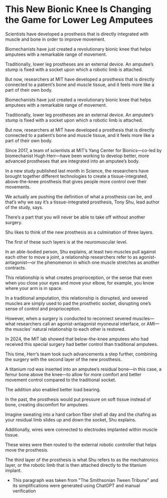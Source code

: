 # This New Bionic Knee Is Changing the Game for Lower Leg Amputees

Scientists have developed a prosthesis that is directly integrated with muscle and bone in order to improve movement. 

Biomechanists have just created a revolutionary bionic knee that helps amputees with a remarkable range of movement. 

Traditionally, lower leg prostheses are an external device. An amputee’s stump is fixed with a socket upon which a robotic limb is attached. 

But now, researchers at MIT have developed a prosthesis that is directly connected to a patient’s bone and muscle tissue, and it feels more like a part of their own body. 

Biomechanists have just created a revolutionary bionic knee that helps amputees with a remarkable range of movement. 

Traditionally, lower leg prostheses are an external device. An amputee’s stump is fixed with a socket upon which a robotic limb is attached. 

But now, researchers at MIT have developed a prosthesis that is directly connected to a patient’s bone and muscle tissue, and it feels more like a part of their own body.

Since 2017, a team of scientists at MIT’s Yang Center for Bionics—co-led by biomechanist Hugh Herr—have been working to develop better, more advanced prostheses that are integrated into an amputee’s body. 

In a new study published last month in Science, the researchers have brought together different technologies to create a tissue-integrated, above-the-knee prosthesis that gives people more control over their movements. 

We actually are pushing the definition of what a prosthesis can be, and that’s why we say it’s a tissue-integrated prosthesis, Tony Shu, lead author of the study, says. 

There’s a part that you will never be able to take off without another surgery. 

Shu likes to think of the new prosthesis as a culmination of three layers. 

The first of these such layers is at the neuromuscular level. 

In an able-bodied person, Shu explains, at least two muscles pull against each other to move a joint, a relationship researchers refer to as agonist-antagonist—or the phenomenon in which one muscle stretches as another contracts. 

This relationship is what creates proprioception, or the sense that even when you close your eyes and move your elbow, for example, you know where your arm is in space. 

In a traditional amputation, this relationship is disrupted, and severed muscles are simply used to pad the prosthetic socket, disrupting one’s sense of control and proprioception. 

However, when a surgery is conducted to reconnect severed muscles—what researchers call an agonist-antagonist myoneural interface, or AMI—the muscles’ natural relationship to each other is restored. 

In 2024, the MIT lab showed that below-the-knee amputees who had received this special surgery had better control than traditional amputees. 

This time, Herr’s team took such advancements a step further, combining the surgery with the second layer of the new prosthesis. 

A titanium rod was inserted into an amputee’s residual bone—in this case, a femur bone above the knee—to allow for more comfort and better movement control compared to the traditional socket. 

The addition also enabled better load bearing. 

In the past, the prosthesis would put pressure on soft tissue instead of bone, creating discomfort for amputees. 

Imagine sweating into a hard carbon fiber shell all day and the chafing as your residual limb slides up and down the socket, Shu explains. 

Additionally, wires were connected to electrodes implanted within muscle tissue. 

These wires were then routed to the external robotic controller that helps move the prosthesis. 

The third layer of the prosthesis is what Shu refers to as the mechatronics layer, or the robotic limb that is then attached directly to the titanium implant.

* This paragraph was taken from "The Smithsonian Tween Tribune" and its simplifications were generated using ChatGPT and manual verification
